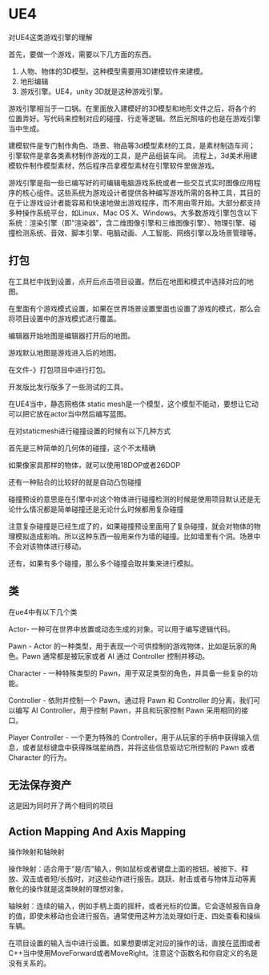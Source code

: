 # UE4

对UE4这类游戏引擎的理解



首先，要做一个游戏，需要以下几方面的东西。

1. 人物、物体的3D模型。这种模型需要用3D建模软件来建模。
2. 地形编辑
3. 游戏引擎。UE4，unity 3D就是这种游戏引擎。

游戏引擎相当于一口锅。在里面放入建模好的3D模型和地形文件之后，将各个的位置弄好。写代码来控制对应的碰撞、行走等逻辑。然后光照啥的也是在游戏引擎当中生成。

建模软件是专门制作角色、场景、物品等3d模型素材的工具，是素材制造车间；引擎软件是拿各类素材制作游戏的工具，是产品组装车间。
流程上，3d美术用建模软件制作模型素材，然后程序员拿模型素材在引擎软件里做游戏。

游戏引擎是指一些已编写好的可编辑电脑游戏系统或者一些交互式实时图像应用程序的核心组件。这些系统为游戏设计者提供各种编写游戏所需的各种工具，其目的在于让游戏设计者能容易和快速地做出游戏程序，而不用由零开始。大部分都支持多种操作系统平台，如Linux、Mac OS X、Windows。大多数游戏引擎包含以下系统：渲染引擎（即“渲染器”，含二维图像引擎和三维图像引擎）、物理引擎、碰撞检测系统、音效、脚本引擎、电脑动画、人工智能、网络引擎以及场景管理等。



## 打包

在工具栏中找到设置，点开后点击项目设置。然后在地图和模式中选择对应的地图。

在里面有个游戏模式设置，如果在世界场景设置里面也设置了游戏的模式，那么会将项目设置中的游戏模式进行覆盖。

编辑器开始地图是编辑器打开后的地图。

游戏默认地图是游戏进入后的地图。



在文件-》打包项目中进行打包。

开发版比发行版多了一些测试的工具。





在UE4当中，静态网格体 static mesh是一个模型，这个模型不能动，要想让它动可以把它放在actor当中然后编写蓝图。



在对staticmesh进行碰撞设置的时候有以下几种方式

首先是三种简单的几何体的碰撞，这个不太精确

如果像家具那样的物体，就可以使用18DOP或者26DOP

还有一种贴合的比较好的就是自动凸包碰撞



碰撞预设的意思是在引擎中对这个物体进行碰撞检测的时候是使用项目默认还是无论什么情况都是简单碰撞还是无论什么时候都用复杂碰撞

注意复杂碰撞是已经生成了的，如果碰撞预设里面用了复杂碰撞，就会对物体的物理模拟造成影响。所以这种东西一般用来作为墙的碰撞。比如墙里有个洞。场景中不会对该物体进行移动。

还有，如果有多个碰撞，那么多个碰撞会取并集来进行模拟。



## 类

在ue4中有以下几个类



Actor- 一种可在世界中放置或动态生成的对象。可以用于编写逻辑代码。

Pawn - Actor 的一种类型，用于表现一个可供控制的游戏物体，比如是玩家的角色。Pawn 通常都是被玩家或者 AI 通过 Controller 控制并移动。

Character - 一种特殊类型的 Pawn，用于双足类型的角色，并具备一些复杂的功能。


Controller - 依附并控制一个 Pawn。通过将 Pawn 和 Controller 的分离，我们可以编写 AI Controller，用于控制 Pawn，并且和玩家控制 Pawn 采用相同的接口。


Player Controller - 一个更为特殊的 Controller，用于从玩家的手柄中获得输入信息，或者鼠标键盘中获得殊瑞星纳西，并将这些信息驱动它所控制的 Pawn 或者 Character 的行为。



## 无法保存资产

这是因为同时开了两个相同的项目





## Action Mapping And Axis Mapping

操作映射和轴映射

操作映射：适合用于“是/否”输入，例如鼠标或者键盘上面的按钮。被按下、释放、双击或者短/长按时，对这些动作进行报告。跳跃、射击或者与物体互动等离散化的操作就是这类映射的理想对象。

轴映射：连续的输入，例如手柄上面的摇杆，或者光标的位置。它会逐帧报告自身的值，即使未移动也会进行报告。通常使用这种方法处理如行走、四处查看和操纵车辆。

在项目设置的输入当中进行设置。如果想要绑定对应的操作的话，直接在蓝图或者C++当中使用MoveForward或者MoveRight。注意这个函数名和你自定义的名是没有关系的。
